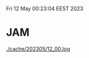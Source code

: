 Fri 12 May 00:23:04 EEST 2023
# JAM
<a href='./cache/202305/12_00.log'>./cache/202305/12_00.log</a>
